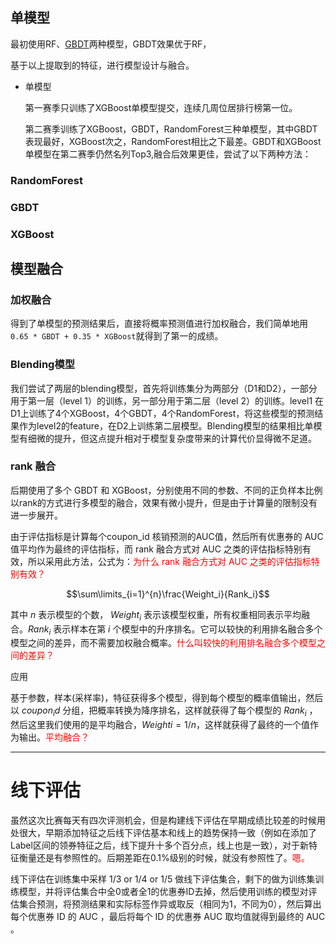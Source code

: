 
## 单模型

最初使用RF、[GBDT](http://blog.csdn.net/shine19930820/article/details/65633436)两种模型，GBDT效果优于RF，


基于以上提取到的特征，进行模型设计与融合。

- 单模型

  第一赛季只训练了XGBoost单模型提交，连续几周位居排行榜第一位。

  第二赛季训练了XGBoost，GBDT，RandomForest三种单模型，其中GBDT表现最好，XGBoost次之，RandomForest相比之下最差。GBDT和XGBoost单模型在第二赛季仍然名列Top3,融合后效果更佳，尝试了以下两种方法：

### RandomForest


### GBDT

### XGBoost



## 模型融合

### 加权融合

得到了单模型的预测结果后，直接将概率预测值进行加权融合，我们简单地用`0.65 * GBDT + 0.35 * XGBoost`就得到了第一的成绩。

### Blending模型

我们尝试了两层的blending模型，首先将训练集分为两部分（D1和D2），一部分用于第一层（level 1）的训练，另一部分用于第二层（level 2）的训练。level1 在D1上训练了4个XGBoost，4个GBDT，4个RandomForest，将这些模型的预测结果作为level2的feature，在D2上训练第二层模型。Blending模型的结果相比单模型有细微的提升，但这点提升相对于模型复杂度带来的计算代价显得微不足道。


### rank 融合

后期使用了多个 GBDT 和 XGBoost，分别使用不同的参数、不同的正负样本比例以rank的方式进行多模型的融合，效果有微小提升，但是由于计算量的限制没有进一步展开。


由于评估指标是计算每个coupon_id 核销预测的AUC值，然后所有优惠券的 AUC 值平均作为最终的评估指标，而 rank 融合方式对 AUC 之类的评估指标特别有效，所以采用此方法，公式为：<span style="color:red;">为什么 rank 融合方式对 AUC 之类的评估指标特别有效？</span>

$$\sum\limits_{i=1}^{n}\frac{Weight_i}{Rank_i}$$

其中 $n$ 表示模型的个数， $Weight_i$ 表示该模型权重，所有权重相同表示平均融合。$Rank_i$ 表示样本在第 $i$ 个模型中的升序排名。它可以较快的利用排名融合多个模型之间的差异，而不需要加权融合概率。<span style="color:red;">什么叫较快的利用排名融合多个模型之间的差异？</span>

应用

基于参数，样本(采样率)，特征获得多个模型，得到每个模型的概率值输出，然后以 $coupon_id$ 分组，把概率转换为降序排名，这样就获得了每个模型的 $Rank_i$ ，然后这里我们使用的是平均融合，$Weighti=1/n$，这样就获得了最终的一个值作为输出。<span style="color:red;">平均融合？</span>








------

# **线下评估**

虽然这次比赛每天有四次评测机会，但是构建线下评估在早期成绩比较差的时候用处很大，早期添加特征之后线下评估基本和线上的趋势保持一致（例如在添加了Label区间的领券特征之后，线下提升十多个百分点，线上也是一致），对于新特征衡量还是有参照性的。后期差距在0.1%级别的时候，就没有参照性了。<span style="color:red;">嗯。</span>

线下评估在训练集中采样 1/3 or 1/4 or 1/5 做线下评估集合，剩下的做为训练集训练模型，并将评估集合中全0或者全1的优惠券ID去掉，然后使用训练的模型对评估集合预测，将预测结果和实际标签作异或取反（相同为1，不同为0），然后算出每个优惠券 ID 的 AUC ，最后将每个 ID 的优惠券 AUC 取均值就得到最终的 AUC 。
